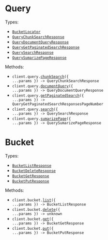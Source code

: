# Query

Types:

- <code><a href="./src/resources/query.ts">BucketLocator</a></code>
- <code><a href="./src/resources/query.ts">QueryChunkSearchResponse</a></code>
- <code><a href="./src/resources/query.ts">QueryDocumentQueryResponse</a></code>
- <code><a href="./src/resources/query.ts">QueryGetPaginatedSearchResponse</a></code>
- <code><a href="./src/resources/query.ts">QuerySearchResponse</a></code>
- <code><a href="./src/resources/query.ts">QuerySumarizePageResponse</a></code>

Methods:

- <code title="post /v1/chunk_search">client.query.<a href="./src/resources/query.ts">chunkSearch</a>({ ...params }) -> QueryChunkSearchResponse</code>
- <code title="post /v1/document_query">client.query.<a href="./src/resources/query.ts">documentQuery</a>({ ...params }) -> QueryDocumentQueryResponse</code>
- <code title="post /v1/search_get_page">client.query.<a href="./src/resources/query.ts">getPaginatedSearch</a>({ ...params }) -> QueryGetPaginatedSearchResponsesPageNumber</code>
- <code title="post /v1/search">client.query.<a href="./src/resources/query.ts">search</a>({ ...params }) -> QuerySearchResponse</code>
- <code title="post /v1/summarize_page">client.query.<a href="./src/resources/query.ts">sumarizePage</a>({ ...params }) -> QuerySumarizePageResponse</code>

# Bucket

Types:

- <code><a href="./src/resources/bucket.ts">BucketListResponse</a></code>
- <code><a href="./src/resources/bucket.ts">BucketDeleteResponse</a></code>
- <code><a href="./src/resources/bucket.ts">BucketGetResponse</a></code>
- <code><a href="./src/resources/bucket.ts">BucketPutResponse</a></code>

Methods:

- <code title="post /v1/list_objects">client.bucket.<a href="./src/resources/bucket.ts">list</a>({ ...params }) -> BucketListResponse</code>
- <code title="post /v1/delete_object">client.bucket.<a href="./src/resources/bucket.ts">delete</a>({ ...params }) -> unknown</code>
- <code title="post /v1/get_object">client.bucket.<a href="./src/resources/bucket.ts">get</a>({ ...params }) -> BucketGetResponse</code>
- <code title="post /v1/put_object">client.bucket.<a href="./src/resources/bucket.ts">put</a>({ ...params }) -> BucketPutResponse</code>
